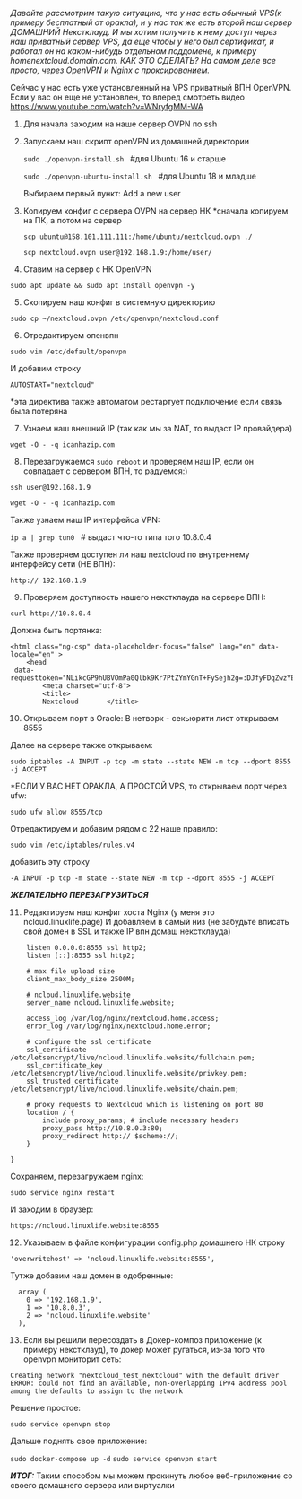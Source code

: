 
_Давайте рассмотрим такую ситуацию, что у нас есть обычный VPS(к примеру бесплатный от оракла),
и у нас так же есть второй наш сервер ДОМАШНИЙ Некстклауд. 
И мы хотим получить к нему доступ через наш приватный сервер VPS, да еще чтобы у него был
сертификат, и работал он на каком-нибудь отдельном поддомене, к примеру homenextcloud.domain.com.
КАК ЭТО СДЕЛАТЬ? На самом деле все просто, через OpenVPN и Nginx с проксированием._

Сейчас у нас есть уже установленный на VPS приватный ВПН OpenVPN. Если у вас он еще не установлен,
то вперед смотреть видео https://www.youtube.com/watch?v=WNryfgMM-WA

1) Для начала заходим на наше сервер OVPN по ssh

2) Запускаем наш скрипт openVPN из домашней директории

   ```sudo ./openvpn-install.sh ```   		#для Ubuntu 16 и старше
   
   ```sudo ./openvpn-ubuntu-install.sh ```    #для Ubuntu 18 и младше
   
   Выбираем первый пункт: Add a new user
   
3) Копируем конфиг с сервера OVPN на сервер НК
   *сначала копируем на ПК, а потом на сервер

   ```scp ubuntu@158.101.111.111:/home/ubuntu/nextcloud.ovpn ./```
   
   ```scp nextcloud.ovpn user@192.168.1.9:/home/user/```

4) Ставим на сервер с НК OpenVPN

```sudo apt update && sudo apt install openvpn -y```

5) Скопируем наш конфиг в системную директорию

```sudo cp ~/nextcloud.ovpn /etc/openvpn/nextcloud.conf```

6) Отредактируем опенвпн

```sudo vim /etc/default/openvpn```

И добавим строку

```AUTOSTART="nextcloud"```

*эта директива также автоматом рестартует подключение если связь была потеряна

7) Узнаем наш внешний IP (так как мы за NAT, то выдаст IP провайдера)

```wget -O - -q icanhazip.com```

8) Перезагружаемся ```sudo reboot``` и проверяем наш IP, если он совпадает с сервером ВПН, то радуемся:)

```ssh user@192.168.1.9```

```wget -O - -q icanhazip.com```

Также узнаем наш IP интерфейса VPN:

```ip a | grep tun0 ```       # выдаст что-то типа того 10.8.0.4

Также проверяем доступен ли наш nextcloud по внутреннему интерфейсу сети (НЕ ВПН):

```http:// 192.168.1.9```

9) Проверяем доступность нашего некстклауда на сервере ВПН: 

```curl http://10.8.0.4```

Должна быть портянка:

```<!DOCTYPE html>
<html class="ng-csp" data-placeholder-focus="false" lang="en" data-locale="en" >
	<head
 data-requesttoken="NLikcGP9hUBVOmPa0Qlbk9Kr7PtZYmYGnT+FySejh2g=:DJfyFDqZwzYEAymY4Gc9wYbKtcgbDRww2HGxmH75wA4=">
		<meta charset="utf-8">
		<title>
		Nextcloud		</title>
```
    
10) Открываем порт в Oracle:
В нетворк - секьюрити лист открываем 8555

Далее на сервере также открываем:

```sudo iptables -A INPUT -p tcp -m state --state NEW -m tcp --dport 8555 -j ACCEPT```

*ЕСЛИ У ВАС НЕТ ОРАКЛА, А ПРОСТОЙ VPS, то открываем порт через ufw:

```sudo ufw allow 8555/tcp```

Отредактируем и добавим рядом с 22 наше правило:

```sudo vim /etc/iptables/rules.v4```

добавить эту строку

```-A INPUT -p tcp -m state --state NEW -m tcp --dport 8555 -j ACCEPT```

***ЖЕЛАТЕЛЬНО ПЕРЕЗАГРУЗИТЬСЯ***

11) Редактируем наш конфиг хоста Nginx (у меня это ncloud.linuxlife.page)
    И добавляем в самый низ (не забудьте вписать свой домен в SSL и также IP впн домаш некстклауда)

```server {
    listen 0.0.0.0:8555 ssl http2;
    listen [::]:8555 ssl http2;

    # max file upload size
    client_max_body_size 2500M;

    # ncloud.linuxlife.website
    server_name ncloud.linuxlife.website;

    access_log /var/log/nginx/nextcloud.home.access;
    error_log /var/log/nginx/nextcloud.home.error;

    # configure the ssl certificate
    ssl_certificate /etc/letsencrypt/live/ncloud.linuxlife.website/fullchain.pem;
    ssl_certificate_key /etc/letsencrypt/live/ncloud.linuxlife.website/privkey.pem;
    ssl_trusted_certificate /etc/letsencrypt/live/ncloud.linuxlife.website/chain.pem;

    # proxy requests to Nextcloud which is listening on port 80
    location / {
        include proxy_params; # include necessary headers
        proxy_pass http://10.8.0.3:80;
        proxy_redirect http:// $scheme://;
    }

}
```

Сохраняем, перезагружаем nginx: 

```sudo service nginx restart```

И заходим в браузер:

```https://ncloud.linuxlife.website:8555```

12) Указываем в файле конфигурации config.php домашнего НК строку

```'overwritehost' => 'ncloud.linuxlife.website:8555',```

Тутже добавим наш домен в одобренные:

```'trusted_domains' => 
  array (
    0 => '192.168.1.9',
    1 => '10.8.0.3',
    2 => 'ncloud.linuxlife.website'  
  ),
  ```

13) Если вы решили пересоздать в Докер-композ приложение (к примеру некстклауд), то
	докер может ругаться, из-за того что openvpn мониторит сеть:

```
Creating network "nextcloud_test_nextcloud" with the default driver
ERROR: could not find an available, non-overlapping IPv4 address pool among the defaults to assign to the network
```

Решение простое:

```sudo service openvpn stop```

Дальше поднять свое приложение:

```sudo docker-compose up -d```
```sudo service openvpn start```


***ИТОГ:***
Таким способом мы можем прокинуть любое веб-приложение со своего домашнего сервера или виртуалки






